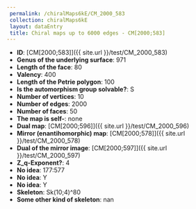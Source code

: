 ```yaml
--- 
 permalink: /chiralMaps6kE/CM_2000_583 
 collection: chiralMaps6kE
 layout: dataEntry
 title: Chiral maps up to 6000 edges - CM[2000;583]
---
```


- **ID**: [CM[2000;583]]({{ site.url }}/test/CM_2000_583)
- **Genus of the underlying surface**: 971
- **Length of the face**: 80
- **Valency**: 400
- **Length of the Petrie polygon**: 100
- **Is the automorphism group solvable?**: S
- **Number of vertices**: 10
- **Number of edges**: 2000
- **Number of faces**: 50
- **The map is self-**: none
- **Dual map**: [CM[2000;596]]({{ site.url }}/test/CM_2000_596)
- **Mirror (enantihomorphic) map**: [CM[2000;578]]({{ site.url }}/test/CM_2000_578)
- **Dual of the mirror image**: [CM[2000;597]]({{ site.url }}/test/CM_2000_597)
- **Z_q-Exponent?**: 4
- **No idea**:  177:577
- **No idea**: Y
- **No idea**: Y
- **Skeleton**: Sk(10;4)^80
- **Some other kind of skeleton**: nan
